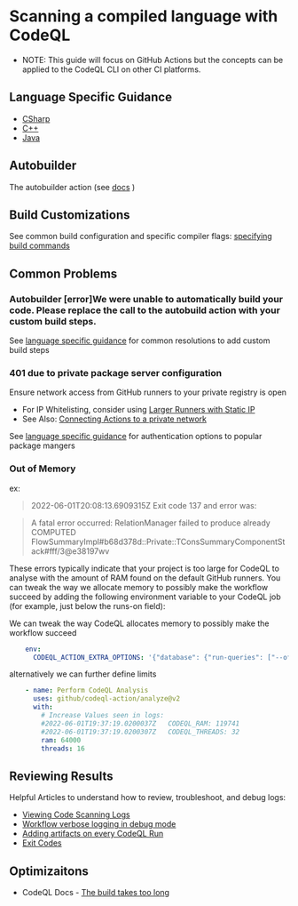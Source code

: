 # Scanning a compiled language with CodeQL
* NOTE: This guide will focus on GitHub Actions but the concepts can be applied to the CodeQL CLI on other CI platforms.

## Language Specific Guidance
* [CSharp](compiled-languages-csharp.md)
* [C++](compiled-languages-cpp.md)
* [Java](compiled-languages-java.md)

## Autobuilder
The autobuilder action (see [docs](https://docs.github.com/en/code-security/code-scanning/automatically-scanning-your-code-for-vulnerabilities-and-errors/configuring-the-codeql-workflow-for-compiled-languages#about-autobuild-for-codeql) )
 
## Build Customizations
See common build configuration and specific compiler flags: [specifying build commands](https://codeql.github.com/docs/codeql-cli/creating-codeql-databases/#specifying-build-commands)

## Common Problems

### Autobuilder [error]We were unable to automatically build your code. Please replace the call to the autobuild action with your custom build steps.

See [language specific guidance](#language-specific-guidance) for common resolutions to add custom build steps


### 401 due to private package server configuration

Ensure network access from GitHub runners to your private registry is open
   - For IP Whitelisting, consider using [Larger Runners with Static IP](https://docs.github.com/en/actions/using-github-hosted-runners/using-larger-runners#networking-for-larger-runners)
   - See Also: [Connecting Actions to a private network](https://docs.github.com/en/actions/using-github-hosted-runners/connecting-to-a-private-network)

See [language specific guidance](#language-specific-guidance) for authentication options to popular package mangers 

### Out of Memory
ex: 

> 2022-06-01T20:08:13.6909315Z       Exit code 137 and error was:

>A fatal error occurred: RelationManager failed to produce already COMPUTED FlowSummaryImpl#b68d378d::Private::TConsSummaryComponentStack#fff/3@e38197wv


These errors typically indicate that your project is too large for CodeQL to analyse with the amount of RAM found on the default GitHub runners. You can tweak the way we allocate memory to possibly make the workflow succeed by adding the following environment variable to your CodeQL job (for example, just below the runs-on field):


We can tweak the way CodeQL allocates memory to possibly make the workflow succeed
```yml
    env:
      CODEQL_ACTION_EXTRA_OPTIONS: '{"database": {"run-queries": ["--off-heap-ram=0"]}}'
```
alternatively we can further define limits 
```yml
    - name: Perform CodeQL Analysis
      uses: github/codeql-action/analyze@v2
      with: 
        # Increase Values seen in logs:
        #2022-06-01T19:37:19.0200037Z   CODEQL_RAM: 119741
        #2022-06-01T19:37:19.0200307Z   CODEQL_THREADS: 32
        ram: 64000
        threads: 16
```

## Reviewing Results

Helpful Articles to understand how to review, troubleshoot, and debug logs:

- [Viewing Code Scanning Logs](https://docs.github.com/en/code-security/code-scanning/automatically-scanning-your-code-for-vulnerabilities-and-errors/viewing-code-scanning-logs)
- [Workflow verbose logging in debug mode](https://docs.github.com/en/code-security/code-scanning/automatically-scanning-your-code-for-vulnerabilities-and-errors/troubleshooting-the-codeql-workflow#creating-codeql-debugging-artifacts)
- [Adding artifacts on every CodeQL Run](https://docs.github.com/en/code-security/code-scanning/automatically-scanning-your-code-for-vulnerabilities-and-errors/troubleshooting-the-codeql-workflow#creating-codeql-debugging-artifacts-using-a-workflow-flag)
- [Exit Codes](https://codeql.github.com/docs/codeql-cli/exit-codes/)

## Optimizaitons
- CodeQL Docs -  [The build takes too long](https://docs.github.com/en/enterprise-cloud@latest/code-security/code-scanning/automatically-scanning-your-code-for-vulnerabilities-and-errors/troubleshooting-the-codeql-workflow)
